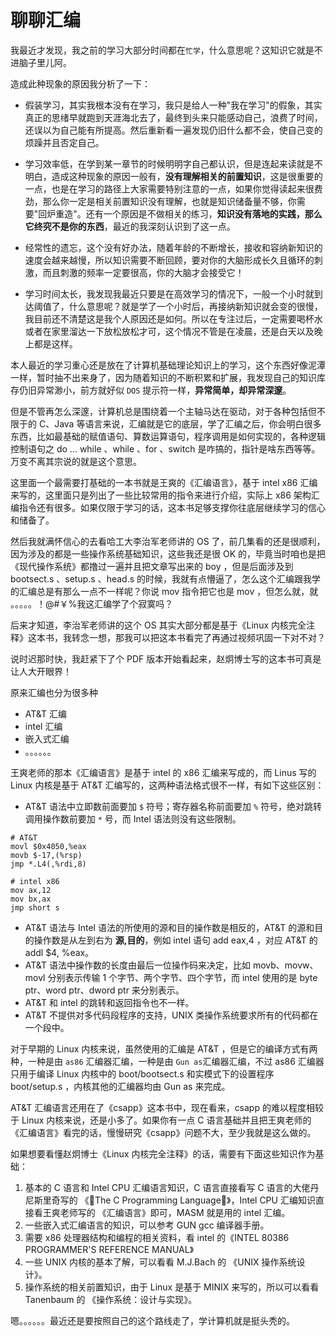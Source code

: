 # 聊聊汇编

我最近才发现，我之前的学习大部分时间都在`忙学`，什么意思呢？这知识它就是不进脑子里儿阿。

造成此种现象的原因我分析了一下：

* 假装学习，其实我根本没有在学习，我只是给人一种"我在学习"的假象，其实真正的思绪早就跑到天涯海北去了，最终到头来只能感动自己，浪费了时间，还误以为自己能有所提高。然后重新看一遍发现仍旧什么都不会，使自己变的烦躁并且否定自己。
* 学习效率低，在学到某一章节的时候明明字自己都认识，但是连起来读就是不明白，造成这种现象的原因一般有，**没有理解相关的前置知识**，这是很重要的一点，也是在学习的路径上大家需要特别注意的一点，如果你觉得读起来很费劲，那么你一定是相关前置知识没有理解，也就是知识储备量不够，你需要"回炉重造"。还有一个原因是不做相关的练习，**知识没有落地的实践，那么它终究不是你的东西**，最近的我深刻认识到了这一点。
* 经常性的遗忘，这个没有好办法，随着年龄的不断增长，接收和容纳新知识的速度会越来越慢，所以知识需要不断回顾，要对你的大脑形成长久且循环的刺激，而且刺激的频率一定要很高，你的大脑才会接受它！

* 学习时间太长，我发现我最近只要是在高效学习的情况下，一般一个小时就到达阈值了，什么意思呢？就是学了一个小时后，再接纳新知识就会变的很慢，我目前还不清楚这是我个人原因还是如何。所以在专注过后，一定需要喝杯水或者在家里溜达一下放松放松才可，这个情况不管是在凌晨，还是白天以及晚上都是这样。

本人最近的学习重心还是放在了计算机基础理论知识上的学习，这个东西好像泥潭一样，暂时抽不出来身了，因为随着知识的不断积累和扩展，我发现自己的知识库存仍旧异常渺小，前方就好似 `DOS` 提示符一样，**异常简单，却异常深邃**。

但是不管再怎么深邃，计算机总是围绕着一个主轴马达在驱动，对于各种包括但不限于的 C、Java 等语言来说，汇编就是它的底层，学了汇编之后，你会明白很多东西，比如最基础的赋值语句、算数运算语句，程序调用是如何实现的，各种逻辑控制语句之 do ... while 、while 、for 、switch 是咋搞的，指针是啥东西等等。万变不离其宗说的就是这个意思。

这里面一个最需要打基础的一本书就是王爽的《汇编语言》，基于 intel x86 汇编来写的，这里面只是列出了一些比较常用的指令来进行介绍，实际上 x86 架构汇编指令还有很多。如果仅限于学习的话，这本书足够支撑你往底层继续学习的信心和储备了。

然后我就满怀信心的去看哈工大李治军老师讲的 OS 了，前几集看的还是很顺利，因为涉及的都是一些操作系统基础知识，这些我还是很 OK 的，毕竟当时咱也是把 《现代操作系统》都撸过一遍并且把文章写出来的 boy ，但是后面涉及到 bootsect.s 、setup.s 、head.s 的时候，我就有点懵逼了，怎么这个汇编跟我学的汇编总是有那么一点不一样呢？你说 mov 指令把它也是 mov ，但怎么就，就 。。。。。！@#￥%我这汇编学了个寂寞吗？

后来才知道，李治军老师讲的这个 OS 其实大部分都是基于《Linux 内核完全注释》这本书，我转念一想，那我可以把这本书看完了再通过视频巩固一下对不对？

说时迟那时快，我赶紧下了个 PDF 版本开始看起来，赵炯博士写的这本书可真是让人大开眼界！

原来汇编也分为很多种

* AT&T 汇编
* intel 汇编
* 嵌入式汇编
* 。。。。。。

王爽老师的那本《汇编语言》是基于 intel 的 x86 汇编来写成的，而 Linus 写的 Linux 内核是基于 AT&T 汇编写的，这两种语法格式很不一样，有如下这些区别：

* AT&T 语法中立即数前面要加 `$` 符号；寄存器名称前面要加 `%` 符号，绝对跳转调用操作数前要加 `*` 号，而 Intel 语法则没有这些限制。

```assembly
# AT&T
movl $0x4050,%eax
movb $-17,(%rsp)
jmp *.L4(,%rdi,8)

# intel x86
mov ax,12
mov bx,ax
jmp short s
```

* AT&T 语法与 Intel 语法的所使用的源和目的操作数是相反的，AT&T 的源和目的操作数是从左到右为 **源,目的**，例如 intel 语句 add eax,4 ，对应 AT&T 的 addl $4, %eax。
* AT&T 语法中操作数的长度由最后一位操作码来决定，比如 movb、movw、movl 分别表示传输 1 个字节、两个字节、四个字节，而 intel 使用的是 byte ptr、word ptr、dword ptr 来分别表示。
* AT&T 和 intel 的跳转和返回指令也不一样。
* AT&T 不提供对多代码段程序的支持，UNIX 类操作系统要求所有的代码都在一个段中。

对于早期的 Linux 内核来说，虽然使用的汇编是 AT&T ，但是它的编译方式有两种，一种是由 `as86` 汇编器汇编，一种是由 `Gun as`汇编器汇编，不过 as86 汇编器只用于编译 Linux 内核中的 boot/bootsect.s 和实模式下的设置程序 boot/setup.s ，内核其他的汇编器均由 Gun as 来完成。

AT&T 汇编语言还用在了《csapp》这本书中，现在看来，csapp 的难以程度相较于 Linux 内核来说，还是小多了。如果你有一点 C 语言基础并且把王爽老师的《汇编语言》看完的话，慢慢研究《csapp》问题不大，至少我就是这么做的。

如果想要看懂赵炯博士《Linux 内核完全注释》的话，需要有下面这些知识作为基础：

1. 基本的 C 语言和 Intel CPU 汇编语言知识，C 语言直接看写 C 语言的大佬丹尼斯里奇写的 《􏽵The C Programming Language􏽶》，Intel CPU 汇编知识直接看王爽老师写的 《汇编语言》即可，MASM 就是用的 intel 汇编。
2. 一些嵌入式汇编语言的知识，可以参考 GUN gcc 编译器手册。
3. 需要 x86 处理器结构和编程的相关资料，看 intel 的《INTEL 80386 PROGRAMMER'S REFERENCE MANUAL》
4. 一些 UNIX 内核的基本了解，可以看看 M.J.Bach 的 《UNIX 操作系统设计》。
5. 操作系统的相关前置知识，由于 Linux 是基于 MINIX 来写的，所以可以看看 Tanenbaum 的 《操作系统：设计与实现》。

嗯。。。。。。最近还是要按照自己的这个路线走了，学计算机就是挺头秃的。